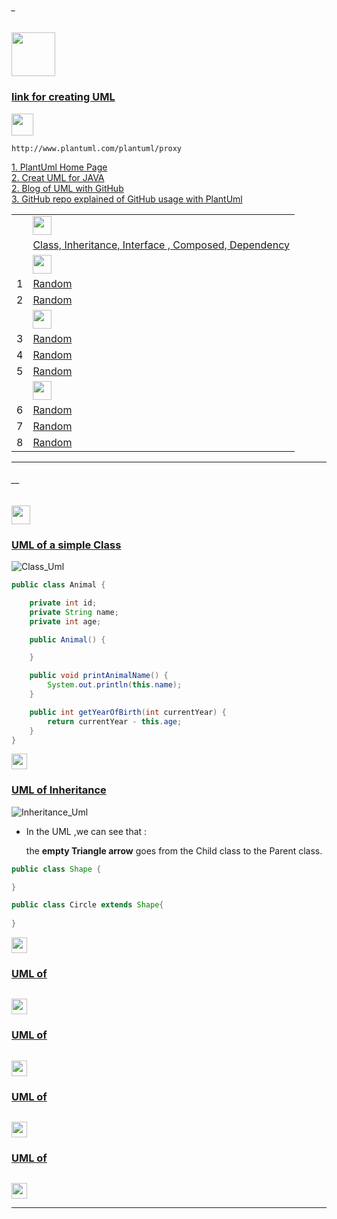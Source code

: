 ###### _

<img src="https://img.shields.io/badge/-JAVA Design Patterns%20-blue" height=70px>

### [link for creating UML</br>](#_)

<img src="https://img.shields.io/badge/Note-Repository%20must%20be%20PUBLIC%20in%20order%20to%20be%20able%20to%20use%20plantuml%20Proxy-red" height=35px>

```
http://www.plantuml.com/plantuml/proxy
```



[1. PlantUml Home Page](https://plantuml.com/) </br>
[2. Creat UML for JAVA](https://plantuml.com/class-diagram) </br>
[2. Blog of UML with GitHub](https://blog.anoff.io/2018-07-31-diagrams-with-plantuml/) </br>
[3. GitHub repo explained of GitHub usage with PlantUml](https://github.com/jonashackt/plantuml-markdown) </br>


|     |             |
|:---:|:------------------------------| 
|     |<img src="https://img.shields.io/badge/-UML fondamentals%20-blue" height=30px>  | 
|     |[Class, Inheritance, Interface , Composed, Dependency](#__)   | 
|     |<img src="https://img.shields.io/badge/-Creational%20-blue" height=30px>  | 
|  1  |[Random](#)   | 
|  2  |[Random](#)   | 
|     |<img src="https://img.shields.io/badge/-Structural%20-blue" height=30px>  | 
|  3  |[Random](#)   | 
|  4  |[Random](#)   |  
|  5  |[Random](#)   | 
|     |<img src="https://img.shields.io/badge/-Behavioural%20-blue" height=30px>  | 
|  6  |[Random](#)   | 
|  7  |[Random](#)   | 
|  8  |[Random](#)   | 


------------------------------------------------------------------------------------------------------------------------------------
###### __

<img src="https://img.shields.io/badge/-UML Class, Inheritance, Interface , Composed , Dependency%20-blue" height=30px> 

### [UML of a simple Class](#__)

![Class_Uml](http://www.plantuml.com/plantuml/proxy?cache=no&src=https://raw.githubusercontent.com/sshalem/JAVA/master/_8_Design_Patterns/UML/Class_UML.puml) 

```java
public class Animal {

	private int id;
	private String name;
	private int age;

	public Animal() {

	}

	public void printAnimalName() {
		System.out.println(this.name);
	}

	public int getYearOfBirth(int currentYear) {
		return currentYear - this.age;
	}
}
```

[<img src="https://img.shields.io/badge/-Back to top%20-brown" height=25px>](#_)

### [UML of Inheritance](#__)

![Inheritance_Uml](http://www.plantuml.com/plantuml/proxy?cache=no&src=https://raw.githubusercontent.com/sshalem/JAVA/master/_8_Design_Patterns/UML/Inheritance_UML.puml)

* In the UML ,we can see that : </br>

 	the **empty Triangle arrow** goes from the Child class to the Parent class.

```java
public class Shape {

}

public class Circle extends Shape{
	
}
```

[<img src="https://img.shields.io/badge/-Back to top%20-brown" height=25px>](#_)



### [UML of ](#__)

```java
```

[<img src="https://img.shields.io/badge/-Back to top%20-brown" height=25px>](#_)


### [UML of ](#__)

```java
```

[<img src="https://img.shields.io/badge/-Back to top%20-brown" height=25px>](#_)


### [UML of ](#__)

```java
```

[<img src="https://img.shields.io/badge/-Back to top%20-brown" height=25px>](#_)


### [UML of ](#__)

```java
```

[<img src="https://img.shields.io/badge/-Back to top%20-brown" height=25px>](#_)

------------------------------------------------------------------------------------------------------------------------------------
